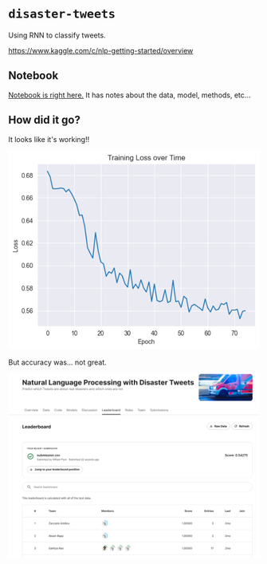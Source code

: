 # `disaster-tweets`

Using RNN to classify tweets.

https://www.kaggle.com/c/nlp-getting-started/overview

## Notebook

[Notebook is right here.](./disaster-tweets.ipynb) It has notes about the data, model, methods, etc...

## How did it go?

It looks like it's working!!

![](./artifact/loss-over-epochs.png)

But accuracy was... not great.

![](./artifact/kaggle-submission.png)

